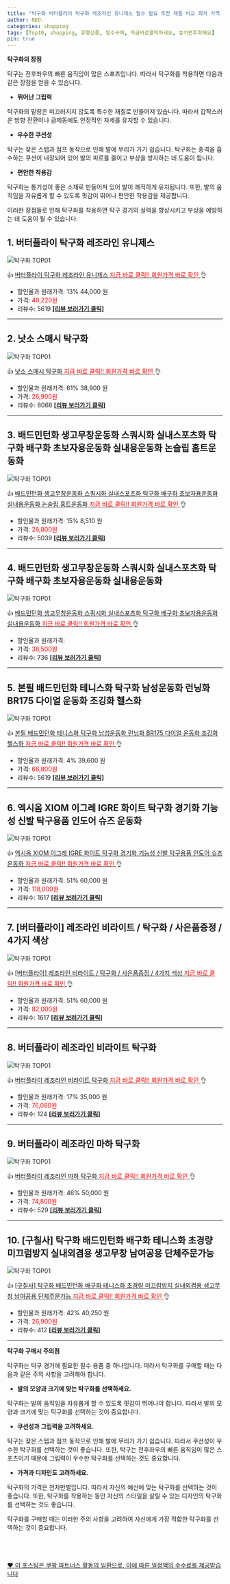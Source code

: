 ```yaml
---
title: "탁구화 버터플라이 탁구화 레조라인 유니제스 필수 필요 추천 제품 비교 최저 가격 비교 장점 구매 후기 구매평"
author: NEO.
categories: shopping
tags: [Top10, shopping, 유행상품, 필수구매, 지금바로클릭하세요, 놓치면후회해요]
pin: true
---
```

**탁구화의 장점**

탁구는 전후좌우의 빠른 움직임이 많은 스포츠입니다. 따라서 탁구화를 착용하면 다음과 같은 장점을 얻을 수 있습니다.

* **뛰어난 그립력**

탁구화의 밑창은 미끄러지지 않도록 특수한 재질로 만들어져 있습니다. 따라서 갑작스러운 방향 전환이나 급제동에도 안정적인 자세를 유지할 수 있습니다.

* **우수한 쿠션성**

탁구는 잦은 스텝과 점프 동작으로 인해 발에 무리가 가기 쉽습니다. 탁구화는 충격을 흡수하는 쿠션이 내장되어 있어 발의 피로를 줄이고 부상을 방지하는 데 도움이 됩니다.

* **편안한 착용감**

탁구화는 통기성이 좋은 소재로 만들어져 있어 발이 쾌적하게 유지됩니다. 또한, 발의 움직임을 자유롭게 할 수 있도록 핏감이 뛰어나 편안한 착용감을 제공합니다.

이러한 장점들로 인해 탁구화를 착용하면 탁구 경기의 실력을 향상시키고 부상을 예방하는 데 도움이 될 수 있습니다.

   

## 1. 버터플라이 탁구화 레조라인 유니제스

![탁구화 TOP01](https://thumbnail6.coupangcdn.com/thumbnails/remote/490x490ex/image/retail/images/2023/02/28/16/3/25b02c22-60dc-482d-a965-1eb7aeaa6f2a.jpg)


👍 [버터플라이 탁구화 레조라인 유니제스 <font color=red> 지금 바로 클릭!! 회원가격 바로 확인 </font> ](https://link.coupang.com/re/AFFSDP?lptag=AF3617701&subid=GithubCoopas&pageKey=7166926505&traceid=V0-153&itemId=18047600184&vendorItemId=85201773968) 👌 


- 할인율과 원래가격: 13%  44,000   원
- 가격: <span style='color:red'>48,220원</span>
- 리뷰수: 5619  [**[리뷰 보러가기 클릭]**](https://link.coupang.com/re/AFFSDP?lptag=AF3617701&subid=GithubCoopas&pageKey=7166926505&traceid=V0-153&itemId=18047600184&vendorItemId=85201773968)

---


   

## 2. 낫소 스매시 탁구화

![탁구화 TOP01](https://thumbnail9.coupangcdn.com/thumbnails/remote/490x490ex/image/vendor_inventory/01cb/1500cb3a5fbb8ea4ed927d937e9ddd9a2330a31121b41b222269ac4f11b7.jpg)


👍 [낫소 스매시 탁구화 <font color=red> 지금 바로 클릭!! 회원가격 바로 확인 </font> ](https://link.coupang.com/re/AFFSDP?lptag=AF3617701&subid=GithubCoopas&pageKey=50429624&traceid=V0-153&itemId=30054821&vendorItemId=4340920387) 👌 


- 할인율과 원래가격: 61%  38,900   원
- 가격: <span style='color:red'>26,900원</span>
- 리뷰수: 8068  [**[리뷰 보러가기 클릭]**](https://link.coupang.com/re/AFFSDP?lptag=AF3617701&subid=GithubCoopas&pageKey=50429624&traceid=V0-153&itemId=30054821&vendorItemId=4340920387)

---


   

## 3. 배드민턴화 생고무창운동화 스쿼시화 실내스포츠화 탁구화 배구화 초보자용운동화 실내용운동화 논슬립 홈트운동화

![탁구화 TOP01](https://thumbnail10.coupangcdn.com/thumbnails/remote/490x490ex/image/vendor_inventory/df90/add0b3cee147e6626210b7185bd2818119cfd9c2d83e5c8aac8d0951e0d4.jpg)


👍 [배드민턴화 생고무창운동화 스쿼시화 실내스포츠화 탁구화 배구화 초보자용운동화 실내용운동화 논슬립 홈트운동화 <font color=red> 지금 바로 클릭!! 회원가격 바로 확인 </font> ](https://link.coupang.com/re/AFFSDP?lptag=AF3617701&subid=GithubCoopas&pageKey=171066544&traceid=V0-153&itemId=489164001&vendorItemId=4236630117) 👌 


- 할인율과 원래가격: 15%  8,510   원
- 가격: <span style='color:red'>28,800원</span>
- 리뷰수: 5039  [**[리뷰 보러가기 클릭]**](https://link.coupang.com/re/AFFSDP?lptag=AF3617701&subid=GithubCoopas&pageKey=171066544&traceid=V0-153&itemId=489164001&vendorItemId=4236630117)

---


   

## 4. 배드민턴화 생고무창운동화 스쿼시화 실내스포츠화 탁구화 배구화 초보자용운동화 실내용운동화

![탁구화 TOP01](https://thumbnail7.coupangcdn.com/thumbnails/remote/490x490ex/image/vendor_inventory/9e4f/b1b641c1f2ca94a9d1130717b5e1a5474b3df90a2a30e4795f71978c0a5a.jpg)


👍 [배드민턴화 생고무창운동화 스쿼시화 실내스포츠화 탁구화 배구화 초보자용운동화 실내용운동화 <font color=red> 지금 바로 클릭!! 회원가격 바로 확인 </font> ](https://link.coupang.com/re/AFFSDP?lptag=AF3617701&subid=GithubCoopas&pageKey=7690387449&traceid=V0-153&itemId=20563991039&vendorItemId=87639659745) 👌 


- 할인율과 원래가격: 
- 가격: <span style='color:red'>38,500원</span>
- 리뷰수: 736  [**[리뷰 보러가기 클릭]**](https://link.coupang.com/re/AFFSDP?lptag=AF3617701&subid=GithubCoopas&pageKey=7690387449&traceid=V0-153&itemId=20563991039&vendorItemId=87639659745)

---


   

## 5. 본필 배드민턴화 테니스화 탁구화 남성운동화 런닝화 BR175 다이얼 운동화 조깅화 헬스화

![탁구화 TOP01](https://thumbnail9.coupangcdn.com/thumbnails/remote/490x490ex/image/vendor_inventory/8938/213353ba7ed952e7550d25df41b41526d27ce5e8ec94946d85065426b6d2.jpg)


👍 [본필 배드민턴화 테니스화 탁구화 남성운동화 런닝화 BR175 다이얼 운동화 조깅화 헬스화 <font color=red> 지금 바로 클릭!! 회원가격 바로 확인 </font> ](https://link.coupang.com/re/AFFSDP?lptag=AF3617701&subid=GithubCoopas&pageKey=7313145493&traceid=V0-153&itemId=18739663792&vendorItemId=85871967426) 👌 


- 할인율과 원래가격: 4%  39,600   원
- 가격: <span style='color:red'>66,800원</span>
- 리뷰수: 5619  [**[리뷰 보러가기 클릭]**](https://link.coupang.com/re/AFFSDP?lptag=AF3617701&subid=GithubCoopas&pageKey=7313145493&traceid=V0-153&itemId=18739663792&vendorItemId=85871967426)

---


   

## 6. 엑시옴 XIOM 이그레 IGRE 화이트 탁구화 경기화 기능성 신발 탁구용품 인도어 슈즈 운동화

![탁구화 TOP01](https://thumbnail7.coupangcdn.com/thumbnails/remote/490x490ex/image/vendor_inventory/adcc/aa3e6600c07602add0d2a462b8ee4c1681428a3603e99b18a911b3dab4a8.jpg)


👍 [엑시옴 XIOM 이그레 IGRE 화이트 탁구화 경기화 기능성 신발 탁구용품 인도어 슈즈 운동화 <font color=red> 지금 바로 클릭!! 회원가격 바로 확인 </font> ](https://link.coupang.com/re/AFFSDP?lptag=AF3617701&subid=GithubCoopas&pageKey=7090458321&traceid=V0-153&itemId=17667669389&vendorItemId=86077811147) 👌 


- 할인율과 원래가격: 51%  60,000   원
- 가격: <span style='color:red'>118,000원</span>
- 리뷰수: 1617  [**[리뷰 보러가기 클릭]**](https://link.coupang.com/re/AFFSDP?lptag=AF3617701&subid=GithubCoopas&pageKey=7090458321&traceid=V0-153&itemId=17667669389&vendorItemId=86077811147)

---


   

## 7. [버터플라이] 레조라인 비라이트 / 탁구화 / 사은품증정 / 4가지 색상

![탁구화 TOP01](https://thumbnail7.coupangcdn.com/thumbnails/remote/490x490ex/image/vendor_inventory/fa39/34fb6f7f58fa9d17d3fe8695b6ee82b318d7ef91d1e5e8ac25606b0f57c5.jpg)


👍 [[버터플라이] 레조라인 비라이트 / 탁구화 / 사은품증정 / 4가지 색상 <font color=red> 지금 바로 클릭!! 회원가격 바로 확인 </font> ](https://link.coupang.com/re/AFFSDP?lptag=AF3617701&subid=GithubCoopas&pageKey=5796481679&traceid=V0-153&itemId=9927689587&vendorItemId=77211128590) 👌 


- 할인율과 원래가격: 51%  60,000   원
- 가격: <span style='color:red'>82,000원</span>
- 리뷰수: 1617  [**[리뷰 보러가기 클릭]**](https://link.coupang.com/re/AFFSDP?lptag=AF3617701&subid=GithubCoopas&pageKey=5796481679&traceid=V0-153&itemId=9927689587&vendorItemId=77211128590)

---


   

## 8. 버터플라이 레조라인 비라이트 탁구화

![탁구화 TOP01](https://thumbnail9.coupangcdn.com/thumbnails/remote/490x490ex/image/retail/images/2023/03/15/15/8/0614da36-b2a3-441c-9d2d-aaa76c34a5a7.jpg)


👍 [버터플라이 레조라인 비라이트 탁구화 <font color=red> 지금 바로 클릭!! 회원가격 바로 확인 </font> ](https://link.coupang.com/re/AFFSDP?lptag=AF3617701&subid=GithubCoopas&pageKey=7199023808&traceid=V0-153&itemId=18192532612&vendorItemId=85341253947) 👌 


- 할인율과 원래가격: 17%  35,000   원
- 가격: <span style='color:red'>76,080원</span>
- 리뷰수: 124  [**[리뷰 보러가기 클릭]**](https://link.coupang.com/re/AFFSDP?lptag=AF3617701&subid=GithubCoopas&pageKey=7199023808&traceid=V0-153&itemId=18192532612&vendorItemId=85341253947)

---


   

## 9. 버터플라이 레조라인 마하 탁구화

![탁구화 TOP01](https://thumbnail7.coupangcdn.com/thumbnails/remote/490x490ex/image/retail/images/2023/04/05/18/1/bb6241d4-d450-493f-9578-6d04c9907667.jpg)


👍 [버터플라이 레조라인 마하 탁구화 <font color=red> 지금 바로 클릭!! 회원가격 바로 확인 </font> ](https://link.coupang.com/re/AFFSDP?lptag=AF3617701&subid=GithubCoopas&pageKey=7246714983&traceid=V0-153&itemId=18424386761&vendorItemId=85566185123) 👌 


- 할인율과 원래가격: 46%  50,000   원
- 가격: <span style='color:red'>74,800원</span>
- 리뷰수: 529  [**[리뷰 보러가기 클릭]**](https://link.coupang.com/re/AFFSDP?lptag=AF3617701&subid=GithubCoopas&pageKey=7246714983&traceid=V0-153&itemId=18424386761&vendorItemId=85566185123)

---


   

## 10. [구칠사] 탁구화 배드민턴화 배구화 테니스화 초경량 미끄럼방지 실내외겸용 생고무창 남여공용 단체주문가능

![탁구화 TOP01](https://thumbnail9.coupangcdn.com/thumbnails/remote/490x490ex/image/vendor_inventory/d47b/d00436a03c1f389a257d0ba52e59f63d604b4c376923ab97d584ff417afb.jpg)


👍 [[구칠사] 탁구화 배드민턴화 배구화 테니스화 초경량 미끄럼방지 실내외겸용 생고무창 남여공용 단체주문가능 <font color=red> 지금 바로 클릭!! 회원가격 바로 확인 </font> ](https://link.coupang.com/re/AFFSDP?lptag=AF3617701&subid=GithubCoopas&pageKey=7455307560&traceid=V0-153&itemId=19419291088&vendorItemId=86431406548) 👌 


- 할인율과 원래가격: 42%  40,250   원
- 가격: <span style='color:red'>26,900원</span>
- 리뷰수: 412  [**[리뷰 보러가기 클릭]**](https://link.coupang.com/re/AFFSDP?lptag=AF3617701&subid=GithubCoopas&pageKey=7455307560&traceid=V0-153&itemId=19419291088&vendorItemId=86431406548)

---
**탁구화 구매시 주의점**

탁구화는 탁구 경기에 필요한 필수 용품 중 하나입니다. 따라서 탁구화를 구매할 때는 다음과 같은 주의 사항을 고려해야 합니다.

* **발의 모양과 크기에 맞는 탁구화를 선택하세요.**

탁구화는 발의 움직임을 자유롭게 할 수 있도록 핏감이 뛰어나야 합니다. 따라서 발의 모양과 크기에 맞는 탁구화를 선택하는 것이 중요합니다.

* **쿠션성과 그립력을 고려하세요.**

탁구는 잦은 스텝과 점프 동작으로 인해 발에 무리가 가기 쉽습니다. 따라서 쿠션성이 우수한 탁구화를 선택하는 것이 좋습니다. 또한, 탁구는 전후좌우의 빠른 움직임이 많은 스포츠이기 때문에 그립력이 우수한 탁구화를 선택하는 것도 중요합니다.

* **가격과 디자인도 고려하세요.**

탁구화의 가격은 천차만별입니다. 따라서 자신의 예산에 맞는 탁구화를 선택하는 것이 좋습니다. 또한, 탁구화를 착용하는 동안 자신의 스타일을 살릴 수 있는 디자인의 탁구화를 선택하는 것도 좋습니다.

탁구화를 구매할 때는 이러한 주의 사항을 고려하여 자신에게 가장 적합한 탁구화를 선택하는 것이 중요합니다.<br><br><br><br><br> [ ❤  이 포스팅은 쿠팡 파트너스 활동의 일환으로, 이에 따른 일정액의 수수료를 제공받습니다](https://link.coupang.com/a/bcEFyh)